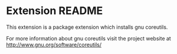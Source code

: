 # Extension README

This extension is a package extension which installs gnu coreutils.

For more information about gnu coreutils visit the project website at
http://www.gnu.org/software/coreutils/

